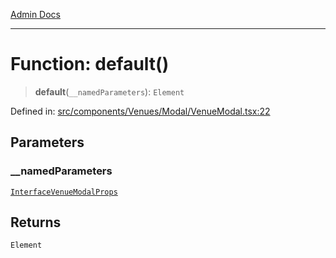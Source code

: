 [Admin Docs](/)

***

# Function: default()

> **default**(`__namedParameters`): `Element`

Defined in: [src/components/Venues/Modal/VenueModal.tsx:22](https://github.com/PalisadoesFoundation/talawa-admin/blob/main/src/components/Venues/Modal/VenueModal.tsx#L22)

## Parameters

### \_\_namedParameters

[`InterfaceVenueModalProps`](../interfaces/InterfaceVenueModalProps.md)

## Returns

`Element`
